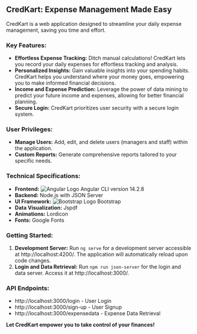 ## CredKart: Expense Management Made Easy

CredKart is a web application designed to streamline your daily expense management, saving you time and effort.

### Key Features:

- **Effortless Expense Tracking:** Ditch manual calculations! CredKart lets you record your daily expenses for effortless tracking and analysis.
- **Personalized Insights:** Gain valuable insights into your spending habits. CredKart helps you understand where your money goes, empowering you to make informed financial decisions.
- **Income and Expense Prediction:** Leverage the power of data mining to predict your future income and expenses, allowing for better financial planning.
- **Secure Login:** CredKart prioritizes user security with a secure login system.

### User Privileges:

- **Manage Users:** Add, edit, and delete users (managers and staff) within the application.
- **Custom Reports:** Generate comprehensive reports tailored to your specific needs.

### Technical Specifications:

- **Frontend:** ![Angular Logo](https://angular.io/assets/images/logos/angular/angular.svg) Angular CLI version 14.2.8
- **Backend:** Node.js with JSON Server
- **UI Framework:** ![Bootstrap Logo](https://getbootstrap.com/docs/5.0/assets/brand/bootstrap-logo.svg) Bootstrap
- **Data Visualization:** Jspdf
- **Animations:** Lordicon
- **Fonts:** Google Fonts

### Getting Started:

1. **Development Server:** Run `ng serve` for a development server accessible at http://localhost:4200/. The application will automatically reload upon code changes.
2. **Login and Data Retrieval:** Run `npm run json-server` for the login and data server. Access it at http://localhost:3000/.

### API Endpoints:

- http://localhost:3000/login - User Login
- http://localhost:3000/sign-up - User Signup
- http://localhost:3000/expensedata - Expense Data Retrieval

**Let CredKart empower you to take control of your finances!**
